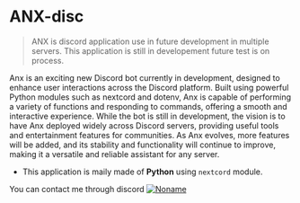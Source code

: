 # ANX-disc

> ANX is discord application use in future development in multiple servers. This application is still in developement future test is on process.

Anx is an exciting new Discord bot currently in development, designed to enhance user interactions across the Discord platform. Built using powerful Python modules such as nextcord and dotenv, Anx is capable of performing a variety of functions and responding to commands, offering a smooth and interactive experience. While the bot is still in development, the vision is to have Anx deployed widely across Discord servers, providing useful tools and entertainment features for communities. As Anx evolves, more features will be added, and its stability and functionality will continue to improve, making it a versatile and reliable assistant for any server.

- This application is maily made of **Python** using `nextcord` module.

You can contact me through discord
[![Noname](https://img.shields.io/badge/Discord-S%CE%9AI%23%23972357305226125322?style=for-the-badge&logo=discord&logoColor=%23750000&labelColor=%23cab2fb&color=%237a7a7a)](https://discordapp.com/users/972357305226125322)


